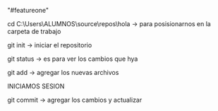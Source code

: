 "#featureone" 

cd C:\Users\ALUMNOS\source\repos\hola -> para posisionarnos en la carpeta de trabajo

git init -> iniciar el repositorio

git status -> es para ver los cambios que hya

git add -> agregar los nuevas archivos

INICIAMOS SESION

git commit -> agregar los cambios y actualizar

